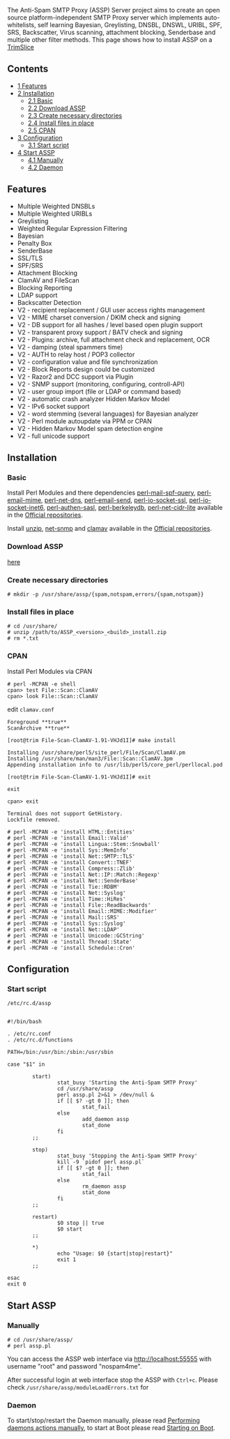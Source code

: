 The Anti-Spam SMTP Proxy (ASSP) Server project aims to create an open source platform-independent SMTP Proxy server which implements auto-whitelists, self learning Bayesian, Greylisting, DNSBL, DNSWL, URIBL, SPF, SRS, Backscatter, Virus scanning, attachment blocking, Senderbase and multiple other filter methods. This page shows how to install ASSP on a [TrimSlice](http://trimslice.com/web/)

## Contents

*   [1 Features](#Features)
*   [2 Installation](#Installation)
    *   [2.1 Basic](#Basic)
    *   [2.2 Download ASSP](#Download_ASSP)
    *   [2.3 Create necessary directories](#Create_necessary_directories)
    *   [2.4 Install files in place](#Install_files_in_place)
    *   [2.5 CPAN](#CPAN)
*   [3 Configuration](#Configuration)
    *   [3.1 Start script](#Start_script)
*   [4 Start ASSP](#Start_ASSP)
    *   [4.1 Manually](#Manually)
    *   [4.2 Daemon](#Daemon)

## Features

*   Multiple Weighted DNSBLs
*   Multiple Weighted URIBLs
*   Greylisting
*   Weighted Regular Expression Filtering
*   Bayesian
*   Penalty Box
*   SenderBase
*   SSL/TLS
*   SPF/SRS
*   Attachment Blocking
*   ClamAV and FileScan
*   Blocking Reporting
*   LDAP support
*   Backscatter Detection
*   V2 - recipient replacement / GUI user access rights management
*   V2 - MIME charset conversion / DKIM check and signing
*   V2 - DB support for all hashes / level based open plugin support
*   V2 - transparent proxy support / BATV check and signing
*   V2 - Plugins: archive, full attachment check and replacement, OCR
*   V2 - damping (steal spammers time)
*   V2 - AUTH to relay host / POP3 collector
*   V2 - configuration value and file synchronization
*   V2 - Block Reports design could be customized
*   V2 - Razor2 and DCC support via Plugin
*   V2 - SNMP support (monitoring, configuring, controll-API)
*   V2 - user group import (file or LDAP or command based)
*   V2 - automatic crash analyzer Hidden Markov Model
*   V2 - IPv6 socket support
*   V2 - word stemming (several languages) for Bayesian analyzer
*   V2 - Perl module autoupdate via PPM or CPAN
*   V2 - Hidden Markov Model spam detection engine
*   V2 - full unicode support

## Installation

### Basic

Install Perl Modules and there dependencies [perl-mail-spf-query](https://www.archlinux.org/packages/?name=perl-mail-spf-query), [perl-email-mime](https://www.archlinux.org/packages/?name=perl-email-mime), [perl-net-dns](https://www.archlinux.org/packages/?name=perl-net-dns), [perl-email-send](https://www.archlinux.org/packages/?name=perl-email-send), [perl-io-socket-ssl](https://www.archlinux.org/packages/?name=perl-io-socket-ssl), [perl-io-socket-inet6](https://www.archlinux.org/packages/?name=perl-io-socket-inet6), [perl-authen-sasl](https://www.archlinux.org/packages/?name=perl-authen-sasl), [perl-berkeleydb](https://www.archlinux.org/packages/?name=perl-berkeleydb), [perl-net-cidr-lite](https://www.archlinux.org/packages/?name=perl-net-cidr-lite) available in the [Official repositories](/index.php/Official_repositories "Official repositories").

Install [unzip](https://www.archlinux.org/packages/?name=unzip), [net-snmp](https://www.archlinux.org/packages/?name=net-snmp) and [clamav](https://www.archlinux.org/packages/?name=clamav) available in the [Official repositories](/index.php/Official_repositories "Official repositories").

### Download ASSP

[here](http://sourceforge.net/project/showfiles.php?group_id=69172)

### Create necessary directories

```
# mkdir -p /usr/share/assp/{spam,notspam,errors/{spam,notspam}}

```

### Install files in place

```
# cd /usr/share/
# unzip /path/to/ASSP_<version>_<build>_install.zip
# rm *.txt

```

### CPAN

Install Perl Modules via CPAN

```
# perl -MCPAN -e shell
cpan> test File::Scan::ClamAV
cpan> look File::Scan::ClamAV

```

edit `clamav.conf`

```
Foreground **true**
ScanArchive **true**

```

 `[root@trim File-Scan-ClamAV-1.91-VHJd1I]# make install` 

```
Installing /usr/share/perl5/site_perl/File/Scan/ClamAV.pm
Installing /usr/share/man/man3/File::Scan::ClamAV.3pm
Appending installation info to /usr/lib/perl5/core_perl/perllocal.pod

```

 `[root@trim File-Scan-ClamAV-1.91-VHJd1I]# exit` 

```
exit

```

 `cpan> exit` 

```
Terminal does not support GetHistory.
Lockfile removed.

```

```
# perl -MCPAN -e 'install HTML::Entities'
# perl -MCPAN -e 'install Email::Valid'
# perl -MCPAN -e 'install Lingua::Stem::Snowball'
# perl -MCPAN -e 'install Sys::MemInfo'
# perl -MCPAN -e 'install Net::SMTP::TLS'
# perl -MCPAN -e 'install Convert::TNEF'
# perl -MCPAN -e 'install Compress::Zlib'
# perl -MCPAN -e 'install Net::IP::Match::Regexp'
# perl -MCPAN -e 'install Net::SenderBase'
# perl -MCPAN -e 'install Tie::RDBM'
# perl -MCPAN -e 'install Net::Syslog'
# perl -MCPAN -e 'install Time::HiRes'
# perl -MCPAN -e 'install File::ReadBackwards'
# perl -MCPAN -e 'install Email::MIME::Modifier'
# perl -MCPAN -e 'install Mail::SRS'
# perl -MCPAN -e 'install Sys::Syslog'
# perl -MCPAN -e 'install Net::LDAP'
# perl -MCPAN -e 'install Unicode::GCString'
# perl -MCPAN -e 'install Thread::State'
# perl -MCPAN -e 'install Schedule::Cron'

```

## Configuration

### Start script

 `/etc/rc.d/assp` 

```

#!/bin/bash

. /etc/rc.conf
. /etc/rc.d/functions

PATH=/bin:/usr/bin:/sbin:/usr/sbin

case "$1" in

        start)
                stat_busy 'Starting the Anti-Spam SMTP Proxy'
                cd /usr/share/assp
                perl assp.pl 2>&1 > /dev/null &
                if [[ $? -gt 0 ]]; then
                        stat_fail
                else
                        add_daemon assp
                        stat_done
                fi
        ;;

        stop)
                stat_busy 'Stopping the Anti-Spam SMTP Proxy'
                kill -9 `pidof perl assp.pl`
                if [[ $? -gt 0 ]]; then
                        stat_fail
                else
                        rm_daemon assp
                        stat_done
                fi
        ;;

        restart)
                $0 stop || true
                $0 start
        ;;

        *)
                echo "Usage: $0 {start|stop|restart}"
                exit 1
        ;;

esac
exit 0

```

## Start ASSP

### Manually

```
# cd /usr/share/assp/
# perl assp.pl

```

You can access the ASSP web interface via [http://localhost:55555](http://localhost:55555) with username "root" and password "nospam4me".

After successful login at web interface stop the ASSP with `Ctrl+c`. Please check `/usr/share/assp/moduleLoadErrors.txt` for

### Daemon

To start/stop/restart the Daemon manually, please read [Performing daemons actions manually](/index.php/Daemon#Performing_daemon_actions_manually "Daemon"), to start at Boot please read [Starting on Boot](/index.php/Daemon#Starting_on_Boot "Daemon").